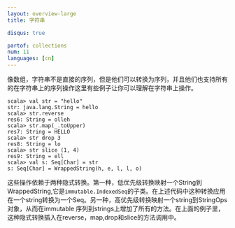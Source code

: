 ```yaml
---
layout: overview-large
title: 字符串

disqus: true

partof: collections
num: 11
languages: [cn]
---
```


像数组，字符串不是直接的序列，但是他们可以转换为序列，并且他们也支持所有的在字符串上的序列操作这里有些例子让你可以理解在字符串上操作。

    scala> val str = "hello"
    str: java.lang.String = hello
    scala> str.reverse
    res6: String = olleh
    scala> str.map(_.toUpper)
    res7: String = HELLO
    scala> str drop 3 
    res8: String = lo
    scala> str slice (1, 4)
    res9: String = ell
    scala> val s: Seq[Char] = str
    s: Seq[Char] = WrappedString(h, e, l, l, o)

这些操作依赖于两种隐式转换。第一种，低优先级转换映射一个String到WrappedString,它是`immutable.IndexedSeq`的子类。在上述代码中这种转换应用在一个string转换为一个Seq。另一种，高优先级转换映射一个string到StringOps 对象，从而在immutable 序列到strings上增加了所有的方法。在上面的例子里，这种隐式转换插入在reverse，map,drop和slice的方法调用中。
